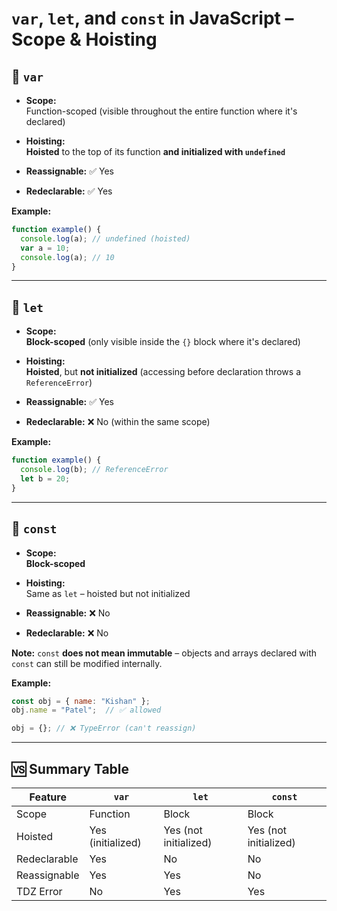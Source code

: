 
# `var`, `let`, and `const` in JavaScript – Scope & Hoisting

## 🔹 `var`

- **Scope:**  
  Function-scoped (visible throughout the entire function where it's declared)

- **Hoisting:**  
  **Hoisted** to the top of its function **and initialized with `undefined`**

- **Reassignable:** ✅ Yes  
- **Redeclarable:** ✅ Yes

**Example:**
```javascript
function example() {
  console.log(a); // undefined (hoisted)
  var a = 10;
  console.log(a); // 10
}
```

---

## 🔹 `let`

- **Scope:**  
  **Block-scoped** (only visible inside the `{}` block where it's declared)

- **Hoisting:**  
  **Hoisted**, but **not initialized** (accessing before declaration throws a `ReferenceError`)

- **Reassignable:** ✅ Yes  
- **Redeclarable:** ❌ No (within the same scope)

**Example:**
```javascript
function example() {
  console.log(b); // ReferenceError
  let b = 20;
}
```

---

## 🔹 `const`

- **Scope:**  
  **Block-scoped**

- **Hoisting:**  
  Same as `let` – hoisted but not initialized

- **Reassignable:** ❌ No  
- **Redeclarable:** ❌ No

**Note:** `const` **does not mean immutable** – objects and arrays declared with `const` can still be modified internally.

**Example:**
```javascript
const obj = { name: "Kishan" };
obj.name = "Patel";  // ✅ allowed

obj = {}; // ❌ TypeError (can't reassign)
```

---

## 🆚 Summary Table

| Feature      | `var`            | `let`            | `const`            |
|--------------|------------------|------------------|---------------------|
| Scope        | Function          | Block             | Block               |
| Hoisted      | Yes (initialized)| Yes (not initialized) | Yes (not initialized) |
| Redeclarable | Yes              | No               | No                  |
| Reassignable | Yes              | Yes              | No                  |
| TDZ Error    | No               | Yes              | Yes                 |

